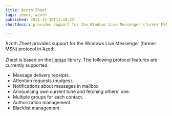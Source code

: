 ```yaml
---
title: Azoth Zheet
tags: zheet, azoth
published: 2011-12-30T12:49:22
shortdescr: provides support for the Windows Live Messenger (former MSN) protocol in Azoth

---
```


Azoth Zheet provides support for the Windows Live Messenger (former MSN)
protocol in Azoth.\
\
Zheet is based on the [libmsn](http://sourceforge.net/projects/libmsn/)
library. The following protocol features are currently supported:

-   Message delivery receipts.
-   Attention requests (nudges).
-   Notifications about messages in mailbox.
-   Announcing own current tune and fetching others' one.
-   Multiple groups for each contact.
-   Authorization management.
-   Blacklist management.